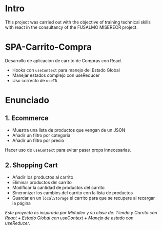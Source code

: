 # Intro
This project was carried out with the objective of training technical skills with react in the consultancy of the FUSALMO MISEREOR project.

# SPA-Carrito-Compra
Desarrollo de aplicación de carrito de Compras con React

- Hooks con `useContext` para manejo del Estado Global
- Manejar estados complejo con useReducer
- Uso correcto de `useID`

# Enunciado
## 1. Ecommerce
- Muestra una lista de productos que vengan de un JSON
- Añadir un filtro por categoría
- Añadir un filtro por precio

Hacer uso de `useContext` para evitar pasar props innecesarias.

## 2. Shopping Cart
- Añadir los productos al carrito
- Eliminar productos del carrito
- Modificar la cantidad de productos del carrito
- Sincronizar los cambios del carrito con la lista de productos
- Guardar en un `localStorage` el carrito para que se recupere al recargar la página




*Este proyecto es inspirado por Midudev y su clase de: Tienda y Carrito con React + Estado Global con useContext + Manejo de estado con useReducer.*